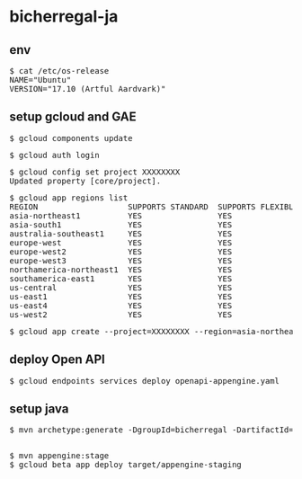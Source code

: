 # bicherregal-ja

## env
<pre>
$ cat /etc/os-release
NAME="Ubuntu"
VERSION="17.10 (Artful Aardvark)"
</pre>

## setup gcloud and GAE
<pre>
$ gcloud components update
</pre>
<pre>
$ gcloud auth login
</pre>
<pre>
$ gcloud config set project XXXXXXXX
Updated property [core/project].
</pre>
<pre>
$ gcloud app regions list
REGION                   SUPPORTS STANDARD  SUPPORTS FLEXIBLE
asia-northeast1          YES                YES
asia-south1              YES                YES
australia-southeast1     YES                YES
europe-west              YES                YES
europe-west2             YES                YES
europe-west3             YES                YES
northamerica-northeast1  YES                YES
southamerica-east1       YES                YES
us-central               YES                YES
us-east1                 YES                YES
us-east4                 YES                YES
us-west2                 YES                YES
</pre>
<pre>
$ gcloud app create --project=XXXXXXXX --region=asia-northeast1
</pre>

## deploy Open API
<pre>
$ gcloud endpoints services deploy openapi-appengine.yaml
</pre>

## setup java
<pre>
$ mvn archetype:generate -DgroupId=bicherregal -DartifactId=bicherregal
</pre>

##
<pre>
$ mvn appengine:stage
$ gcloud beta app deploy target/appengine-staging
</pre>
